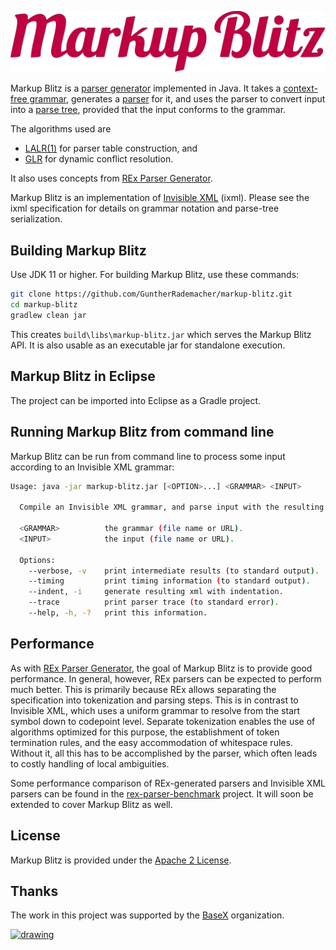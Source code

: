 ![Markup Blitz][logo]

Markup Blitz is a [parser generator][parser-generator] implemented in Java. It takes a [context-free grammar][CFG], generates a [parser][parser] for it, and uses the parser to convert input into a [parse tree][parse-tree], provided that the input conforms to the grammar.

The algorithms used are
* [LALR(1)][LALR] for parser table construction, and
* [GLR][GLR] for dynamic conflict resolution.

It also uses concepts from [REx Parser Generator][REx].

Markup Blitz is an implementation of [Invisible XML][IXML] (ixml). Please see the ixml specification for details on grammar notation and parse-tree serialization.

## Building Markup Blitz

Use JDK 11 or higher. For building Markup Blitz, use these commands:

```sh
git clone https://github.com/GuntherRademacher/markup-blitz.git
cd markup-blitz 
gradlew clean jar
```

This creates `build\libs\markup-blitz.jar` which serves the Markup Blitz API. It is also usable as an executable jar for standalone execution.

## Markup Blitz in Eclipse

The project can be imported into Eclipse as a Gradle project.

## Running Markup Blitz from command line

Markup Blitz can be run from command line to process some input according to an Invisible XML grammar:

```sh
Usage: java -jar markup-blitz.jar [<OPTION>...] <GRAMMAR> <INPUT>

  Compile an Invisible XML grammar, and parse input with the resulting parser.

  <GRAMMAR>          the grammar (file name or URL).
  <INPUT>            the input (file name or URL).

  Options:
    --verbose, -v    print intermediate results (to standard output).
    --timing         print timing information (to standard output).
    --indent, -i     generate resulting xml with indentation.
    --trace          print parser trace (to standard error).
    --help, -h, -?   print this information.
```

## Performance

As with [REx Parser Generator][REx], the goal of Markup Blitz is to provide good performance. In general, however, REx parsers can be expected to perform much better. This is primarily because REx allows separating the specification into tokenization and parsing steps. This is in contrast to Invisible XML, which uses a uniform grammar to resolve from the start symbol down to codepoint level. Separate tokenization enables the use of algorithms optimized for this purpose, the establishment of token termination rules, and the easy accommodation of whitespace rules. Without it, all this has to be accomplished by the parser, which often leads to costly handling of local ambiguities.

Some performance comparison of REx-generated parsers and Invisible XML parsers can be found in the [rex-parser-benchmark][rex-parser-benchmark] project. It will soon be extended to cover Markup Blitz as well.

## License

Markup Blitz is provided under the [Apache 2 License][ASL].

## Thanks

The work in this project was supported by the [BaseX][BaseX] organization.

[<img src="https://avatars.githubusercontent.com/u/621314?s=200&v=4" alt="drawing" width="40"/>][BaseX]

[logo]: markup-blitz.svg "Markup Blitz"
[BaseX]: https://basex.org/
[ASL]: http://www.apache.org/licenses/LICENSE-2.0
[REx]: https://bottlecaps.de/rex
[LALR]: https://en.wikipedia.org/wiki/LALR_parser
[GLR]: https://en.wikipedia.org/wiki/GLR_parser
[rex-parser-benchmark]: https://github.com/GuntherRademacher/rex-parser-benchmark
[IXML]: https://invisiblexml.org/
[CFG]: https://en.wikipedia.org/wiki/Context-free_grammar
[parser]: https://en.wikipedia.org/wiki/Parsing#Parser
[parse-tree]: https://en.wikipedia.org/wiki/Parse_tree
[parser-generator]: https://en.wikipedia.org/wiki/Compiler-compiler
